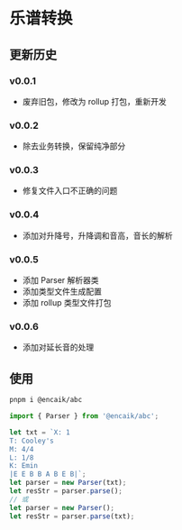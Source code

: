 # 乐谱转换

## 更新历史

### v0.0.1

- 废弃旧包，修改为 rollup 打包，重新开发

### v0.0.2

- 除去业务转换，保留纯净部分

### v0.0.3

- 修复文件入口不正确的问题

### v0.0.4

- 添加对升降号，升降调和音高，音长的解析

### v0.0.5

- 添加 Parser 解析器类
- 添加类型文件生成配置
- 添加 rollup 类型文件打包

### v0.0.6

- 添加对延长音的处理

## 使用

```sh
pnpm i @encaik/abc
```

```javascript
import { Parser } from '@encaik/abc';

let txt = `X: 1
T: Cooley's
M: 4/4
L: 1/8
K: Emin
|E E B B A B E B|`;
let parser = new Parser(txt);
let resStr = parser.parse();
// 或
let parser = new Parser();
let resStr = parser.parse(txt);
```
